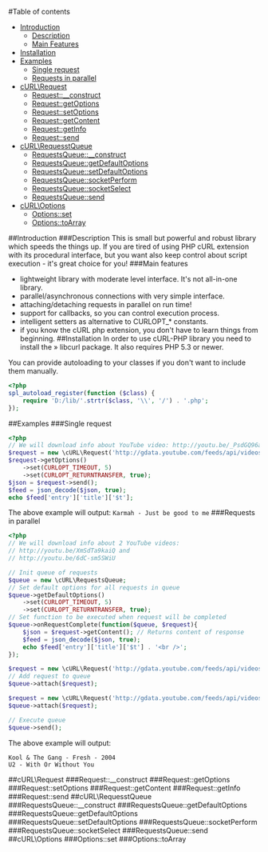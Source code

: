 #Table of contents
* [Introduction](#introduction)
    * [Description](#description)
	* [Main Features](#mainfeatures)
* [Installation](#installation)
* [Examples](#examples)
    * [Single request](#singlerequest)
    * [Requests in parallel](#requestsinparallel)
* [cURL\Request](#curlrequest)
    * [Request::__construct](#request__construct)
    * [Request::getOptions](#requestgetoptions)
    * [Request::setOptions](#requestsetoptions)
    * [Request::getContent](#requestgetcontent)
    * [Request::getInfo](#requestgetinfo)
    * [Request::send](#requestsend)
* [cURL\RequesstQueue](#curlrequestsqueue)
    * [RequestsQueue::__construct](#requestsqueue__construct)
    * [RequestsQueue::getDefaultOptions](#requestsqueuegetdefaultoptions)
    * [RequestsQueue::setDefaultOptions](#requestsqueuesetdefaultoptions)
    * [RequestsQueue::socketPerform](#requestsqueuesocketperform)
    * [RequestsQueue::socketSelect](#requestsqueuesocketselect)
    * [RequestsQueue::send](#requestsqueuesend)
* [cURL\Options](#curloptions)
    * [Options::set](#optionsset)
    * [Options::toArray](#optionstoarray)

##Introduction
###Description
This is small but powerful and robust library which speeds the things up. If you are tired of using PHP cURL extension with its procedural interface, but you want also keep control about script execution - it's great choice for you!
###Main features
* lightweight library with moderate level interface. It's not all-in-one library.
* parallel/asynchronous connections with very simple interface.
* attaching/detaching requests in parallel on run time!
* support for callbacks, so you can control execution process.
* intelligent setters as alternative to CURLOPT_* constants.
* if you know the cURL php extension, you don't have to learn things from beginning.
##Installation
In order to use cURL-PHP library you need to install the » libcurl package.
It also requires PHP 5.3 or newer.

You can provide autoloading to your classes if you don't want to include them manually.
```php
<?php
spl_autoload_register(function ($class) {
    require 'D:/lib/'.strtr($class, '\\', '/') . '.php';
});
```
##Examples
###Single request
```php
<?php
// We will download info about YouTube video: http://youtu.be/_PsdGQ96ah4
$request = new \cURL\Request('http://gdata.youtube.com/feeds/api/videos/_PsdGQ96ah4?v=2&alt=json');
$request->getOptions()
	->set(CURLOPT_TIMEOUT, 5)
	->set(CURLOPT_RETURNTRANSFER, true);
$json = $request->send();
$feed = json_decode($json, true);
echo $feed['entry']['title']['$t'];
```
The above example will output:
`Karmah - Just be good to me`
###Requests in parallel
```php
<?php
// We will download info about 2 YouTube videos:
// http://youtu.be/XmSdTa9kaiQ and
// http://youtu.be/6dC-sm5SWiU

// Init queue of requests
$queue = new \cURL\RequestsQueue;
// Set default options for all requests in queue
$queue->getDefaultOptions()
	->set(CURLOPT_TIMEOUT, 5)
	->set(CURLOPT_RETURNTRANSFER, true);
// Set function to be executed when request will be completed
$queue->onRequestComplete(function($queue, $request){
	$json = $request->getContent(); // Returns content of response
    $feed = json_decode($json, true);
    echo $feed['entry']['title']['$t'] . '<br />';
});

$request = new \cURL\Request('http://gdata.youtube.com/feeds/api/videos/XmSdTa9kaiQ?v=2&alt=json');
// Add request to queue
$queue->attach($request);

$request = new \cURL\Request('http://gdata.youtube.com/feeds/api/videos/6dC-sm5SWiU?v=2&alt=json');
$queue->attach($request);

// Execute queue
$queue->send();
```
The above example will output:
```
Kool & The Gang - Fresh - 2004
U2 - With Or Without You
```
##cURL\Request
###Request::__construct
###Request::getOptions
###Request::setOptions
###Request::getContent
###Request::getInfo
###Request::send
##cURL\RequesstQueue
###RequestsQueue::__construct
###RequestsQueue::getDefaultOptions
###RequestsQueue::getDefaultOptions
###RequestsQueue::setDefaultOptions
###RequestsQueue::socketPerform
###RequestsQueue::socketSelect
###RequestsQueue::send
##cURL\Options
###Options::set
###Options::toArray